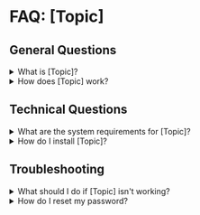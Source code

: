 # FAQ: [Topic]

## General Questions

<details>
  <summary>What is [Topic]?</summary>
  
  [Topic] is a brief explanation of the concept, including its main purpose and benefits.
  
</details>

<details>
  <summary>How does [Topic] work?</summary>
  
  [Topic] works by [insert brief explanation of the process or mechanism].
  
</details>

## Technical Questions

<details>
  <summary>What are the system requirements for [Topic]?</summary>
  
  The system requirements for [Topic] include:
  - **Operating System:** [OS Requirements]
  - **Processor:** [Processor Requirements]
  - **RAM:** [RAM Requirements]
  
</details>

<details>
  <summary>How do I install [Topic]?</summary>
  
  To install [Topic], follow these steps:
  1. Download the installer from [Link].
  2. Run the installer and follow the on-screen instructions.
  3. Restart your computer after installation.
  
</details>

## Troubleshooting

<details>
  <summary>What should I do if [Topic] isn't working?</summary>
  
  If [Topic] isn’t working, try the following troubleshooting steps:
  1. Restart the application.
  2. Check for updates.
  3. Contact support at [Support Contact Information].
  
</details>

<details>
  <summary>How do I reset my password?</summary>
  
  To reset your password, follow these steps:
  1. Go to the login page and click "Forgot Password."
  2. Enter your email address and click "Submit."
  3. Check your email for a reset link and follow the instructions.
  
</details>
